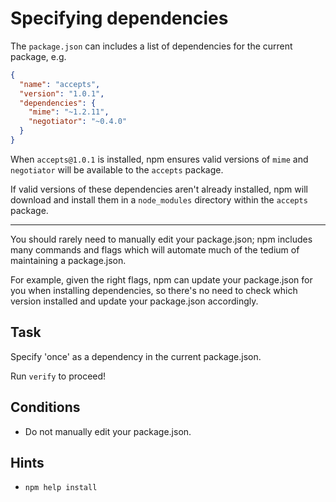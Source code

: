 # Specifying dependencies

The `package.json` can includes a list of dependencies for the current package, e.g.

```json
{
  "name": "accepts",
  "version": "1.0.1",
  "dependencies": {
    "mime": "~1.2.11",
    "negotiator": "~0.4.0"
  }
}
```

When `accepts@1.0.1` is installed, npm ensures valid versions of `mime`
and `negotiator` will be available to the `accepts` package.

If valid versions of these dependencies aren't already installed, npm
will download and install them in a `node_modules` directory within the
`accepts` package.

---

You should rarely need to manually edit your package.json; npm includes
many commands and flags which will automate much of the tedium of
maintaining a package.json.

For example, given the right flags, npm can update your package.json for
you when installing dependencies, so there's no need to check which
version installed and update your package.json accordingly.

## Task

Specify 'once' as a dependency in the current package.json.

Run `verify` to proceed!

## Conditions

* Do not manually edit your package.json.

## Hints

* `npm help install`
